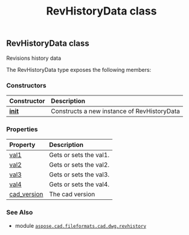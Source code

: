﻿---
title: RevHistoryData class
second_title: Aspose.CAD for Python via .NET API References
description: 
type: docs
weight: 10
url: /aspose.cad.fileformats.cad.dwg.revhistory/revhistorydata/
is_root: false
---

## RevHistoryData class

Revisions history data



The RevHistoryData type exposes the following members:

### Constructors
| Constructor | Description |
| :- | :- |
| [__init__](/cad/python-net/aspose.cad.fileformats.cad.dwg.revhistory/revhistorydata/__init__/#) | Constructs a new instance of RevHistoryData |


### Properties
| Property | Description |
| :- | :- |
| [val1](/cad/python-net/aspose.cad.fileformats.cad.dwg.revhistory/revhistorydata/val1) | Gets or sets the val1. |
| [val2](/cad/python-net/aspose.cad.fileformats.cad.dwg.revhistory/revhistorydata/val2) | Gets or sets the val2. |
| [val3](/cad/python-net/aspose.cad.fileformats.cad.dwg.revhistory/revhistorydata/val3) | Gets or sets the val3. |
| [val4](/cad/python-net/aspose.cad.fileformats.cad.dwg.revhistory/revhistorydata/val4) | Gets or sets the val4. |
| [cad_version](/cad/python-net/aspose.cad.fileformats.cad.dwg.revhistory/revhistorydata/cad_version) | The cad version |



### See Also
* module [`aspose.cad.fileformats.cad.dwg.revhistory`](..)
